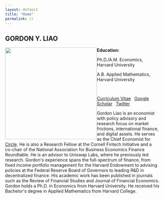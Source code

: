 ```yaml
---
layout: default
title: "Home"
permalink: //
---
```



## GORDON Y. LIAO
<!-- **Email:** gliao [at] post.harvard.edu -->
<img src="img/headshot.jpg" width="300" style="float: left">

<!-- ![](img/headshot.jpg){: style="float: left"; width=50px;} -->

**Education:**

Ph.D./A.M. Economics, Harvard University
<!-- , 2013-2017 -->

A.B. Applied Mathematics, Harvard University
<!-- , 2007-2011 -->

&nbsp;


[Curriculum Vitae](GordonLiaoCV.pdf)  &nbsp;
[Google Scholar](https://scholar.google.com/citations?user=CjHJb7cAAAAJ&hl=en) &nbsp;
[Twitter](https://twitter.com/gordonliao)


Gordon Liao is an economist with policy advisory and research focus on market frictions, international finance, and digital assets. He serves as the Chief Economist for [Circle](https://www.circle.com/en/). He is also a Research Fellow at the Cornell Fintech Initiative and a co-chair of the National Association for Business Economics Finance Roundtable. He is an advisor to Uniswap Labs, where he previously led research. Gordon's experience spans the full-spectrum of finance, from fixed income portfolio management for the Harvard Endowment to advising policies at the Federal Reserve Board of Governors to leading R&D in decentralized finance. His academic work has been published in journals such as the Review of Financial Studies and Journal of Financial Economics. Gordon holds a Ph.D. in Economics from Harvard University. He received his Bachelor's degree in Applied Mathematics from Harvard College.
